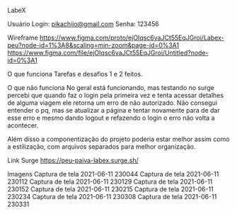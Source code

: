 LabeX

Usuário
Login: pikachijo@gmail.com
Senha: 123456

Wireframe
https://www.figma.com/proto/ejOIqsc6vaJCt55EqJGroi/Labex-peu?node-id=1%3A8&scaling=min-zoom&page-id=0%3A1
https://www.figma.com/file/ejOIqsc6vaJCt55EqJGroi/Untitled?node-id=0%3A1

O que funciona
Tarefas e desafios 1 e 2 feitos.

O que não funciona
No geral está funcionando, mas testando no surge percebi que quando faz o login pela primeira vez e tenta acessar detalhes de alguma viagem ele retorna um erro de não autorizado. Não consegui entender o pq, mas se atualizar a página e tentar novamente para de dar esse erro e mesmo dando logout e refazendo o login o erro não volta a acontecer.

Além disso a componentização do projeto poderia estar melhor assim como a estilização, com arquivos separados para melhor organização.

Link Surge
https://peu-paiva-labex.surge.sh/

Imagens
Captura de tela 2021-06-11 230044
Captura de tela 2021-06-11 230112
Captura de tela 2021-06-11 230129
Captura de tela 2021-06-11 230152
Captura de tela 2021-06-11 230215
Captura de tela 2021-06-11 230234
Captura de tela 2021-06-11 230308
Captura de tela 2021-06-11 230331
